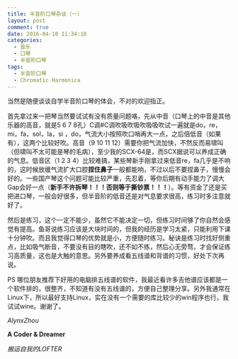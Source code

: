 ```yaml
---
title: 半音阶口琴杂谈（一）
layout: post
comment: true
date: 2016-04-10 11:34:18
categories:
  - 音乐
  - 口琴
  - 半音阶口琴
tags:
  - 半音阶口琴
  - Chromatic Harmonica
---
```

当然是随便谈谈自学半音阶口琴的体会，不对的欢迎指正。

首先拿过来一把琴当然要试试有没有质量问题咯，先从中音（口琴上的中音是其他乐器的高音，就是5 6 7 8孔）C调#C调吹吸吹吸吹吸吸吹试一遍<!--more-->就是do，re，mi，fa，sol，la，si ，do，气流大小按照吹口哨再大一点，之后倍低音（如果有），这两个比较好吹。高音（9 10 11 12）需要你把气流加快，不然反而易啸叫（但啸叫不太可能是琴的毛病），至少我的SCX-64是，而SCX据说可以养成正确的气息。低音区（1 2 3 4）比较难搞，某些琴新手刚拿过来低音re，fa几乎是不响的，这时候放缓气流扩大口腔**捏住鼻子**一般都能响，不过以后不要捏鼻子，慢慢会好的。一些国产琴这个问题可能比较严重，先忍着，等你后期有动手能力了调大Gap会好一点（**新手不许拆琴！！！否则等于撕钞票！！！**）。等有资金了还是买把进口琴，一般会好很多，但半音阶的低音还是对气息要求很高，练习时多注意就好了。

然后是练习，这个一定不能少，虽然它不能决定一切，但练习时间够了你自然会感觉有提高。鱼哥说练习应该是大块时间的，但我的经历是学习太紧，只能利用下课十分钟吹。而且我觉得口琴的优势就是小，方便随时练习。秘诀是练习时找好侧重点，比如吸气断音，不要没有目的瞎吹，还不如不练，然后心无旁骛，才会保证练习高质量，这也是大触的意思。另外要养成看五线谱和背谱的习惯，好处下次再说。

PS 哪位朋友推荐下好用的电脑排五线谱的软件，我最近看许多吉他谱应该都是一个软件排的，很整齐，不知道有没有五线谱的，方便自己整理分享。另外我通常在Linux下，所以最好支持Linux，实在没有一个需要的库比较少的win程序也行，我试试wine。谢谢了。

*AlynxZhou*

**A Coder & Dreamer**

*搬运自我的LOFTER*
